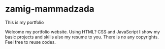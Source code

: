 # zamig-mammadzada
This is my portfolio

Welcome my portfolio website. Using HTML? CSS and JavaScript I show my basic projects and skills also my resume to you. There is no any copyrights. Feel free to reuse codes.
